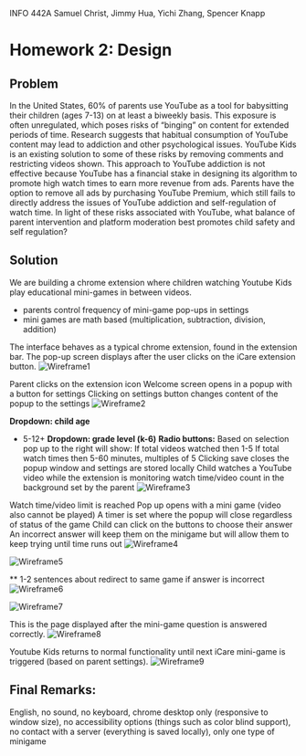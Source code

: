 INFO 442A
Samuel Christ, Jimmy Hua, Yichi Zhang, Spencer Knapp

# Homework 2: Design

## Problem

In the United States, 60% of parents use YouTube as a tool for babysitting their children (ages 7-13) on at least a biweekly basis. This exposure is often unregulated, which poses risks of “binging” on content for extended periods of time. Research suggests that habitual consumption of YouTube content may lead to addiction and other psychological issues. YouTube Kids is an existing solution to some of these risks by removing comments and restricting videos shown. This approach to YouTube addiction is not effective because YouTube has a financial stake in designing its algorithm to promote high watch times to earn more revenue from ads. Parents have the option to remove all ads by purchasing YouTube Premium, which still fails to directly address the issues of YouTube addiction and self-regulation of watch time. In light of these risks associated with YouTube, what balance of parent intervention and platform moderation best promotes child safety and self regulation?  

## Solution
We are building a chrome extension where children watching Youtube Kids play educational mini-games in between videos.
- parents control frequency of mini-game pop-ups in settings
- mini games are math based (multiplication, subtraction, division, addition)

The interface behaves as a typical chrome extension, found in the extension bar. The pop-up screen displays after the user clicks on the iCare extension button.
![Wireframe1](https://raw.githubusercontent.com/autumn-info-442a/Team-iCare/HW2/wireframeV2_a.jpg)

Parent clicks on the extension icon
Welcome screen opens in a popup with a button for settings
Clicking on settings button changes content of the popup to the settings
![Wireframe2](https://raw.githubusercontent.com/autumn-info-442a/Team-iCare/HW2/wireframeV2_b.JPG)

**Dropdown: child age**
* 5-12+
**Dropdown: grade level (k-6)**
**Radio buttons:** 
Based on selection pop up to the right will show:
If total videos watched then 1-5
If total watch times then 5-60 minutes, multiples of 5
Clicking save closes the popup window and settings are stored locally
Child watches a YouTube video while the extension is monitoring watch time/video count in the background set by the parent
![Wireframe3](https://raw.githubusercontent.com/autumn-info-442a/Team-iCare/HW2/wireframeV2_c.jpg)

Watch time/video limit is reached
Pop up opens with a  mini game (video also cannot be played)
A timer is set where the popup will close regardless of status of the game
Child can click on the buttons to choose their answer
An incorrect answer will keep them on the minigame but will allow them to keep trying until time runs out
![Wireframe4](https://raw.githubusercontent.com/autumn-info-442a/Team-iCare/HW2/wireframeV2_d.JPG)

![Wireframe5](https://raw.githubusercontent.com/autumn-info-442a/Team-iCare/HW2/wireframeV2_e.JPG)

** 1-2 sentences about redirect to same game if answer is incorrect
![Wireframe6](https://raw.githubusercontent.com/autumn-info-442a/Team-iCare/HW2/wireframeV2_f.JPG)
 
![Wireframe7](https://raw.githubusercontent.com/autumn-info-442a/Team-iCare/HW2/wireframeV2_g.JPG)

This is the page displayed after the mini-game question is answered correctly.
![Wireframe8](https://raw.githubusercontent.com/autumn-info-442a/Team-iCare/HW2/wireframeV2_h.JPG)

Youtube Kids returns to normal functionality until next iCare mini-game is triggered (based on parent settings).
![Wireframe9](https://raw.githubusercontent.com/autumn-info-442a/Team-iCare/HW2/wireframeV2_i.JPG)

## Final Remarks:
English, no sound, no keyboard, chrome desktop only (responsive to window size), no accessibility options (things such as color blind support), no contact with a server (everything is saved locally), only one type of minigame


